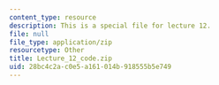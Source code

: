 ```yaml
---
content_type: resource
description: This is a special file for lecture 12.
file: null
file_type: application/zip
resourcetype: Other
title: Lecture_12_code.zip
uid: 28bc4c2a-c0e5-a161-014b-918555b5e749
---
```

